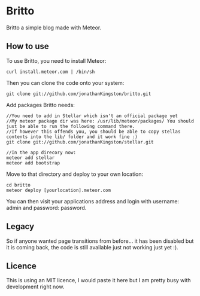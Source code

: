 Britto
======

Britto a simple blog made with Meteor.

How to use
----------

To use Britto, you need to install Meteor:

    curl install.meteor.com | /bin/sh

Then you can clone the code onto your system:

    git clone git://github.com/jonathanKingston/britto.git

Add packages Britto needs:

    //You need to add in Stellar which isn't an official package yet
    //My meteor package dir was here: /usr/lib/meteor/packages/ You should just be able to run the following command there.
    //If however this offends you, you should be able to copy stellas contents into the lib/ folder and it work fine :)
    git clone git://github.com/jonathanKingston/stellar.git
    
    //In the app direcory now:
    meteor add stellar
    meteor add bootstrap


Move to that directory and deploy to your own location:

    cd britto
    meteor deploy [yourlocation].meteor.com

You can then visit your applications address and login with username: admin and password: password.

Legacy
------
So if anyone wanted page transitions from before... it has been disabled but it is coming back, the code is still available just not working just yet :).


Licence
-------
This is using an MIT licence, I would paste it here but I am pretty busy with development right now.
